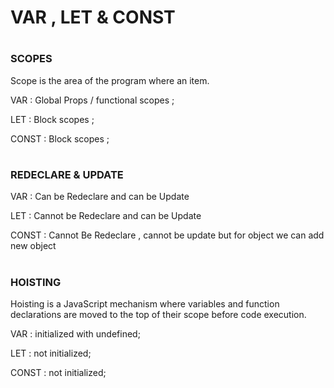 
# VAR , LET & CONST


# 
### SCOPES
Scope is the area of the program where an item.

VAR : Global Props / functional scopes ;

LET : Block scopes ; 

CONST : Block scopes ; 

# 
### REDECLARE & UPDATE
VAR : Can be Redeclare and can be Update

LET : Cannot be Redeclare and can be Update

CONST : Cannot Be Redeclare , cannot be update but for object 
we can add new object

# 
### HOISTING 
Hoisting is a JavaScript mechanism where variables and 
function declarations are moved to the top of their scope before code execution.

VAR : initialized with undefined;

LET : not initialized;

CONST : not initialized;

